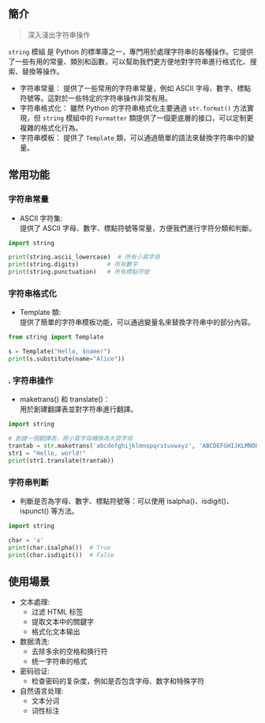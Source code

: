 ## 簡介
> 深入淺出字符串操作

`string` 模組 是 Python 的標準庫之一，專門用於處理字符串的各種操作。它提供了一些有用的常量、類別和函數，可以幫助我們更方便地對字符串進行格式化、搜索、替換等操作。

- 字符串常量： 提供了一些常用的字符串常量，例如 ASCII 字母、數字、標點符號等。這對於一些特定的字符串操作非常有用。
- 字符串格式化： 雖然 Python 的字符串格式化主要通過 `str.format()` 方法實現，但 `string` 模組中的 `Formatter` 類提供了一個更底層的接口，可以定制更複雜的格式化行為。
- 字符串模板： 提供了 `Template` 類，可以通過簡單的語法來替換字符串中的變量。

## 常用功能
### 字符串常量
- ASCII 字符集:<br>提供了 ASCII 字母、數字、標點符號等常量，方便我們進行字符分類和判斷。
```py
import string

print(string.ascii_lowercase)  # 所有小寫字母
print(string.digits)        # 所有數字
print(string.punctuation)   # 所有標點符號
```
###  字符串格式化
- Template 類:<br>提供了簡單的字符串模板功能，可以通過變量名來替換字符串中的部分內容。
```py
from string import Template

s = Template("Hello, $name!")
print(s.substitute(name="Alice"))
```
### . 字符串操作
- maketrans() 和 translate()：<br>用於創建翻譯表並對字符串進行翻譯。
```py
import string

# 創建一個翻譯表，將小寫字母轉換為大寫字母
trantab = str.maketrans('abcdefghijklmnopqrstuvwxyz', 'ABCDEFGHIJKLMNOPQRSTUVWXYZ')
str1 = "Hello, world!"
print(str1.translate(trantab))
```
### 字符串判斷
- 判斷是否為字母、數字、標點符號等：可以使用 isalpha()、isdigit()、ispunct() 等方法。
```py
import string

char = 'a'
print(char.isalpha())  # True
print(char.isdigit())  # False
```

## 使用場景
- 文本處理:
    - 过滤 HTML 标签
    - 提取文本中的關鍵字
    - 格式化文本输出
- 数据清洗:
    - 去除多余的空格和换行符
    - 统一字符串的格式
- 密码验证:
    - 检查密码的复杂度，例如是否包含字母、数字和特殊字符
- 自然语言处理:
    - 文本分词
    - 词性标注